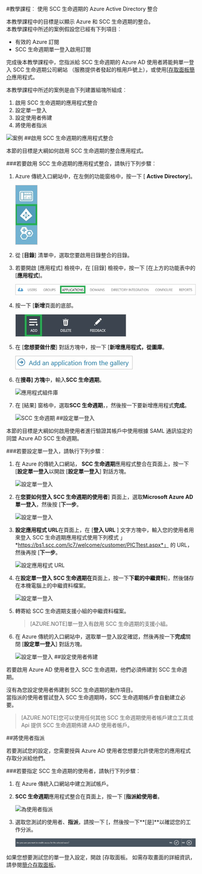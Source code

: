 <properties 
    pageTitle="教學課程︰ 使用 SCC 生命週期的 Azure Active Directory 整合 |Microsoft Azure" 
    description="瞭解如何使用 SCC 生命週期與 Azure Active Directory 啟用單一登入，自動化佈建和更多 ！" 
    services="active-directory" 
    authors="jeevansd"  
    documentationCenter="na" 
    manager="femila"/>
<tags 
    ms.service="active-directory" 
    ms.devlang="na" 
    ms.topic="article" 
    ms.tgt_pltfrm="na" 
    ms.workload="identity" 
    ms.date="09/26/2016" 
    ms.author="jeedes" />

#<a name="tutorial-azure-active-directory-integration-with-scc-lifecycle"></a>教學課程︰ 使用 SCC 生命週期的 Azure Active Directory 整合
  
本教學課程中的目標是以顯示 Azure 和 SCC 生命週期的整合。  
本教學課程中所述的案例假設您已經有下列項目︰

-   有效的 Azure 訂閱
-   SCC 生命週期單一登入啟用訂閱
  
完成後本教學課程中，您指派給 SCC 生命週期的 Azure AD 使用者將能夠單一登入 SCC 生命週期公司網站 （服務提供者發起的租用戶號上），或使用[[存取面板簡介](active-directory-saas-access-panel-introduction.md)應用程式。
  
本教學課程中所述的案例是由下列建置組塊所組成︰

1.  啟用 SCC 生命週期的應用程式整合
2.  設定單一登入
3.  設定使用者佈建
4.  將使用者指派

![案例](./media/active-directory-saas-scc-lifecycle-tutorial/IC794120.png "案例")
##<a name="enabling-the-application-integration-for-scc-lifecycle"></a>啟用 SCC 生命週期的應用程式整合
  
本節的目標是大綱如何啟用 SCC 生命週期的整合應用程式。

###<a name="to-enable-the-application-integration-for-scc-lifecycle-perform-the-following-steps"></a>若要啟用 SCC 生命週期的應用程式整合，請執行下列步驟︰

1.  Azure 傳統入口網站中，在左側的功能窗格中，按一下 [ **Active Directory**]。

    ![Active Directory](./media/active-directory-saas-scc-lifecycle-tutorial/IC700993.png "Active Directory")

2.  從 [**目錄**] 清單中，選取您要啟用目錄整合的目錄。

3.  若要開啟 [應用程式] 檢視中，在 [目錄] 檢視中，按一下 [在上方的功能表中的 [**應用程式**]。

    ![應用程式](./media/active-directory-saas-scc-lifecycle-tutorial/IC700994.png "應用程式")

4.  按一下 [**新增**頁面的底部。

    ![新增應用程式](./media/active-directory-saas-scc-lifecycle-tutorial/IC749321.png "新增應用程式")

5.  在 [**您想要做什麼**] 對話方塊中，按一下 [**新增應用程式，從圖庫**。

    ![新增 gallerry 應用程式](./media/active-directory-saas-scc-lifecycle-tutorial/IC749322.png "新增 gallerry 應用程式")

6.  在**搜尋] 方塊**中，輸入**SCC 生命週期**。

    ![應用程式組件庫](./media/active-directory-saas-scc-lifecycle-tutorial/IC794121.png "應用程式組件庫")

7.  在 [結果] 窗格中，選取**SCC 生命週期**，，然後按一下要新增應用程式**完成**。

    ![SCC 生命週期](./media/active-directory-saas-scc-lifecycle-tutorial/IC795082.png "SCC 生命週期")
##<a name="configuring-single-sign-on"></a>設定單一登入
  
本節的目標是大綱如何啟用使用者進行驗證其帳戶中使用根據 SAML 通訊協定的同盟 Azure AD SCC 生命週期。

###<a name="to-configure-single-sign-on-perform-the-following-steps"></a>若要設定單一登入，請執行下列步驟︰

1.  在 Azure 的傳統入口網站， **SCC 生命週期**應用程式整合在頁面上，按一下 [**設定單一登入**以開啟 [**設定單一登入**] 對話方塊。

    ![設定單一登入](./media/active-directory-saas-scc-lifecycle-tutorial/IC794122.png "設定單一登入")

2.  在**您要如何登入 SCC 生命週期的使用者**] 頁面上，選取**Microsoft Azure AD 單一登入**，然後按 [**下一步**。

    ![設定單一登入](./media/active-directory-saas-scc-lifecycle-tutorial/IC794123.png "設定單一登入")

3.  **設定應用程式 URL**在頁面上，在 [**登入 URL** ] 文字方塊中，輸入您的使用者用來登入 SCC 生命週期應用程式使用下列模式 」*https://bs1.scc.com/lc7/welcome/customer/PICTtest.aspx*」 的 URL，然後再按 [**下一步**。

    ![設定應用程式 URL](./media/active-directory-saas-scc-lifecycle-tutorial/IC794124.png "設定應用程式 URL")

4.  在**設定單一登入 SCC 生命週期在**頁面上，按一下**下載的中繼資料**]，然後儲存在本機電腦上的中繼資料檔案。

    ![設定單一登入](./media/active-directory-saas-scc-lifecycle-tutorial/IC795083.png "設定單一登入")

5.  轉寄給 SCC 生命週期支援小組的中繼資料檔案。

    >[AZURE.NOTE]單一登入有啟用 SCC 生命週期的支援小組。

6.  在 Azure 傳統的入口網站中，選取單一登入設定確認，然後再按一下**完成**關閉 [**設定單一登入**] 對話方塊。

    ![設定單一登入](./media/active-directory-saas-scc-lifecycle-tutorial/IC794125.png "設定單一登入")
##<a name="configuring-user-provisioning"></a>設定使用者佈建
  
若要啟用 Azure AD 使用者登入 SCC 生命週期，他們必須佈建到 SCC 生命週期。
  
沒有為您設定使用者佈建到 SCC 生命週期的動作項目。  
當指派的使用者嘗試登入 SCC 生命週期時，SCC 生命週期帳戶會自動建立必要。

>[AZURE.NOTE]您可以使用任何其他 SCC 生命週期使用者帳戶建立工具或 Api 提供 SCC 生命週期佈建 AAD 使用者帳戶。

##<a name="assigning-users"></a>將使用者指派
  
若要測試您的設定，您需要授與 Azure AD 使用者您想要允許使用您的應用程式存取分派給他們。

###<a name="to-assign-users-to-scc-lifecycle-perform-the-following-steps"></a>若要指定 SCC 生命週期的使用者，請執行下列步驟︰

1.  在 Azure 傳統入口網站中建立測試帳戶。

2.  **SCC 生命週期**應用程式整合在頁面上，按一下 [**指派給使用者**。

    ![為使用者指派](./media/active-directory-saas-scc-lifecycle-tutorial/IC794126.png "為使用者指派")

3.  選取您測試的使用者、**指派**，請按一下 [，然後按一下**[是]**以確認您的工作分派。

    ![[是]](./media/active-directory-saas-scc-lifecycle-tutorial/IC767830.png "[是]")
  
如果您想要測試您的單一登入設定，開啟 [存取面板。 如需存取畫面的詳細資訊，請參閱[簡介存取面板](active-directory-saas-access-panel-introduction.md)。